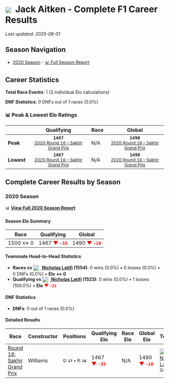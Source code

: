 # <img src="https://upload.wikimedia.org/wikipedia/commons/thumb/8/83/Flag_of_the_United_Kingdom_%283-5%29.svg/512px-Flag_of_the_United_Kingdom_%283-5%29.svg.png?20250726143817" alt="United Kingdom" width="20" height="auto" style="vertical-align: middle; margin-right: 5px;" onerror="this.outerHTML='🇬🇧'; this.style.marginRight='5px';"/> Jack Aitken - Complete F1 Career Results

*Last updated: 2025-08-01*

## Season Navigation

- [2020 Season](#2020-season) - [📊 Full Season Report](../seasons/2020-season-report)

## Career Statistics

**Total Race Events**: 1 (3 individual Elo calculations)

**DNF Statistics**: 0 DNFs out of 1 races (0.0%)

### 📊 Peak & Lowest Elo Ratings

| &nbsp; | Qualifying | Race | Global |
|-------|------------|------|--------|
| **Peak** | <center>**`1467`**<br/><small>[2020 Round 16 – Sakhir Grand Prix](../seasons/2020-season-report#round-16-sakhir-grand-prix)</small></center> | N/A | <center>**`1490`**<br/><small>[2020 Round 16 – Sakhir Grand Prix](../seasons/2020-season-report#round-16-sakhir-grand-prix)</small></center> |
| **Lowest** | <center>**`1467`**<br/><small>[2020 Round 16 – Sakhir Grand Prix](../seasons/2020-season-report#round-16-sakhir-grand-prix)</small></center> | N/A | <center>**`1490`**<br/><small>[2020 Round 16 – Sakhir Grand Prix](../seasons/2020-season-report#round-16-sakhir-grand-prix)</small></center> |


## Complete Career Results by Season

### 2020 Season

📊 **[View Full 2020 Season Report](../seasons/2020-season-report)**

#### Season Elo Summary

| Race | Qualifying | Global |
|------|------------|--------|
| 1500 ↔ 0 | 1467 **<span style="color: red;">▼&nbsp;`-33`</span>** | 1490 **<span style="color: red;">▼&nbsp;`-10`</span>** |

#### Teammate Head-to-Head Statistics

- **Races vs [<img src="https://upload.wikimedia.org/wikipedia/commons/c/cf/Flag_of_Canada.svg" alt="Canada" width="20" height="auto" style="vertical-align: middle; margin-right: 5px;" onerror="this.outerHTML='🇨🇦'; this.style.marginRight='5px';"/> Nicholas Latifi](nicholas-latifi) (1554)**: 0 wins (0.0%) • 0 losses (0.0%) • 0 DNFs (0.0%) • **Elo ↔ 0**
- **Qualifying vs [<img src="https://upload.wikimedia.org/wikipedia/commons/c/cf/Flag_of_Canada.svg" alt="Canada" width="20" height="auto" style="vertical-align: middle; margin-right: 5px;" onerror="this.outerHTML='🇨🇦'; this.style.marginRight='5px';"/> Nicholas Latifi](nicholas-latifi) (1523)**: 0 wins (0.0%) • 1 losses (100.0%) • **Elo <span style="color: red;">▼&nbsp;`-33`</span>**

#### DNF Statistics

- **DNFs**: 0 out of 1 races (0.0%)

#### Detailed Results

| Race | Constructor | Positions | Qualifying Elo | Race Elo | Global Elo | Teammate |
|------|-------------|-----------|----------------|----------|------------|----------|
| [Round 16: Sakhir Grand Prix](../seasons/2020-season-report#round-16-sakhir-grand-prix) | Williams | <small>Q:&nbsp;**`17`**&nbsp;•&nbsp;R:&nbsp;**`16`**</small> | 1467 **<span style="color: red;">▼&nbsp;`-33`</span>** | N/A | 1490 **<span style="color: red;">▼&nbsp;`-10`</span>** | [<img src="https://upload.wikimedia.org/wikipedia/commons/c/cf/Flag_of_Canada.svg" alt="Canada" width="20" height="auto" style="vertical-align: middle; margin-right: 5px;" onerror="this.outerHTML='🇨🇦'; this.style.marginRight='5px';"/> Nicholas Latifi](nicholas-latifi)<br/><small>Q:&nbsp;**`16`**&nbsp;•&nbsp;R:&nbsp;**`DNF`**</small> |

